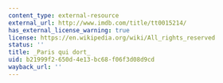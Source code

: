 ```yaml
---
content_type: external-resource
external_url: http://www.imdb.com/title/tt0015214/
has_external_license_warning: true
license: https://en.wikipedia.org/wiki/All_rights_reserved
status: ''
title: _Paris qui dort_
uid: b21999f2-650d-4e13-bc68-f06f3d08d9cd
wayback_url: ''
---
```


